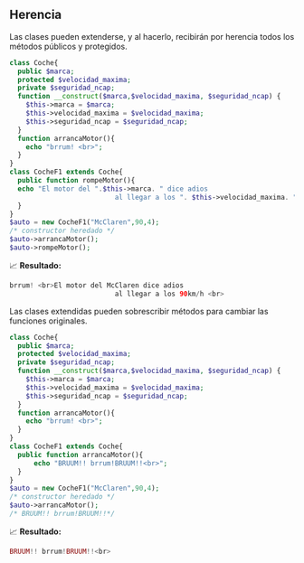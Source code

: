 ## Herencia

Las clases pueden extenderse, y al hacerlo, recibirán por herencia todos los métodos públicos y protegidos.

```php
class Coche{
  public $marca;
  protected $velocidad_maxima; 
  private $seguridad_ncap;
  function __construct($marca,$velocidad_maxima, $seguridad_ncap) { 
  	$this->marca = $marca;
  	$this->velocidad_maxima = $velocidad_maxima; 
  	$this->seguridad_ncap = $seguridad_ncap;
  }
  function arrancaMotor(){ 
  	echo "brrum! <br>";
  } 
}
class CocheF1 extends Coche{
  public function rompeMotor(){
  echo "El motor del ".$this->marca. " dice adios
                          al llegar a los ". $this->velocidad_maxima. "km/h <br>";
  } 
}
$auto = new CocheF1("McClaren",90,4); 
/* constructor heredado */ 
$auto->arrancaMotor();
$auto->rompeMotor();
```
📈 **Resultado:**
```php
brrum! <br>El motor del McClaren dice adios
                          al llegar a los 90km/h <br>
```

Las clases extendidas pueden sobrescribir métodos para cambiar las funciones originales. 

```php
class Coche{
  public $marca;
  protected $velocidad_maxima; 
  private $seguridad_ncap;
  function __construct($marca,$velocidad_maxima, $seguridad_ncap) { 
  	$this->marca = $marca;
  	$this->velocidad_maxima = $velocidad_maxima; 
  	$this->seguridad_ncap = $seguridad_ncap;
  }
  function arrancaMotor(){ 
  	echo "brrum! <br>";
  } 
}
class CocheF1 extends Coche{
  public function arrancaMotor(){ 
      echo "BRUUM!! brrum!BRUUM!!<br>";
  } 
}
$auto = new CocheF1("McClaren",90,4); 
/* constructor heredado */ 
$auto->arrancaMotor(); 
/* BRUUM!! brrum!BRUUM!!*/
```
📈 **Resultado:**
```php
BRUUM!! brrum!BRUUM!!<br>
```